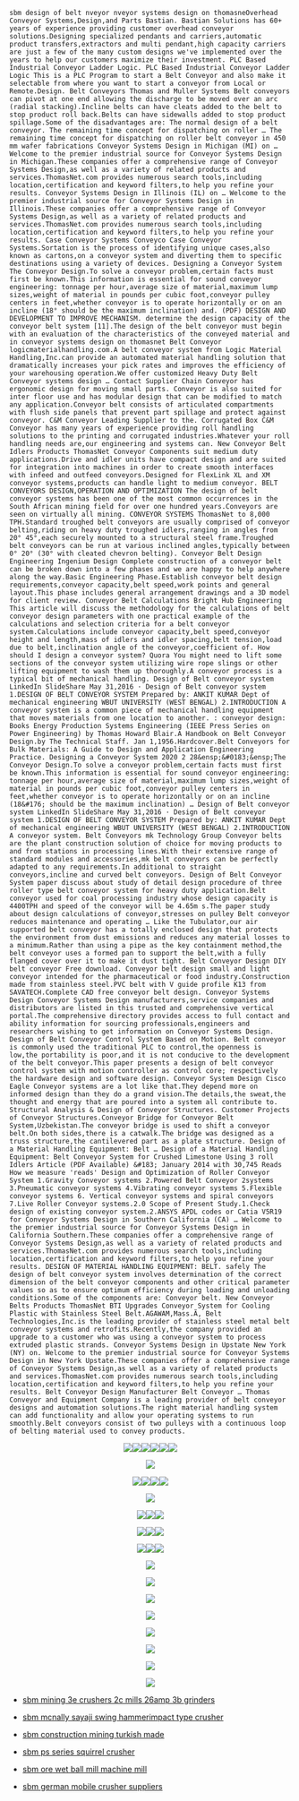 ```
sbm design of belt nveyor nveyor systems design on thomasneOverhead Conveyor Systems,Design,and Parts Bastian. Bastian Solutions has 60+ years of experience providing customer overhead conveyor solutions.Designing specialized pendants and carriers,automatic product transfers,extractors and multi pendant,high capacity carriers are just a few of the many custom designs we've implemented over the years to help our customers maximize their investment. PLC Based Industrial Conveyor Ladder Logic. PLC Based Industrial Conveyor Ladder Logic This is a PLC Program to start a Belt Conveyor and also make it selectable from where you want to start a conveyor from Local or Remote.Design. Belt Conveyors Thomas and Muller Systems Belt conveyors can pivot at one end allowing the discharge to be moved over an arc (radial stacking).Incline belts can have cleats added to the belt to stop product roll back.Belts can have sidewalls added to stop product spillage.Some of the disadvantages are: The normal design of a belt conveyor. The remaining time concept for dispatching on roller … The remaining time concept for dispatching on roller belt conveyor in 450 mm wafer fabrications Conveyor Systems Design in Michigan (MI) on … Welcome to the premier industrial source for Conveyor Systems Design in Michigan.These companies offer a comprehensive range of Conveyor Systems Design,as well as a variety of related products and services.ThomasNet.com provides numerous search tools,including location,certification and keyword filters,to help you refine your results. Conveyor Systems Design in Illinois (IL) on … Welcome to the premier industrial source for Conveyor Systems Design in Illinois.These companies offer a comprehensive range of Conveyor Systems Design,as well as a variety of related products and services.ThomasNet.com provides numerous search tools,including location,certification and keyword filters,to help you refine your results. Case Conveyor Systems Conveyco Case Conveyor Systems.Sortation is the process of identifying unique cases,also known as cartons,on a conveyor system and diverting them to specific destinations using a variety of devices. Designing a Conveyor System The Conveyor Design.To solve a conveyor problem,certain facts must first be known.This information is essential for sound conveyor engineering: tonnage per hour,average size of material,maximum lump sizes,weight of material in pounds per cubic foot,conveyor pulley centers in feet,whether conveyor is to operate horizontally or on an incline (18° should be the maximum inclination) and. (PDF) DESIGN AND DEVELOPMENT TO IMPROVE MECHANISM. determine the design capacity of the conveyor belt system [11].The design of the belt conveyor must begin with an evaluation of the characteristics of the conveyed material and in conveyor systems design on thomasnet Belt Conveyor logicmaterialhandling.com.A belt conveyor system from Logic Material Handling,Inc.can provide an automated material handling solution that dramatically increases your pick rates and improves the efficiency of your warehousing operation.We offer customized Heavy Duty Belt Conveyor systems design … Contact Supplier Chain Conveyor has ergonomic design for moving small parts. Conveyor is also suited for inter floor use and has modular design that can be modified to match any application.Conveyor belt consists of articulated compartments with flush side panels that prevent part spillage and protect against conveyor. C&M Conveyor Leading Supplier to the. Corrugated Box C&M Conveyor has many years of experience providing roll handling solutions to the printing and corrugated industries.Whatever your roll handling needs are,our engineering and systems can. New Conveyor Belt Idlers Products ThomasNet Conveyor Components suit medium duty applications.Drive and idler units have compact design and are suited for integration into machines in order to create smooth interfaces with infeed and outfeed conveyors.Designed for FlexLink XL and XM conveyor systems,products can handle light to medium conveyor. BELT CONVEYORS DESIGN,OPERATION AND OPTIMIZATION The design of belt conveyor systems has been one of the most common occurrences in the South African mining field for over one hundred years.Conveyors are seen on virtually all mining. CONVEYOR SYSTEMS ThomasNet to 8,000 TPH.Standard troughed belt conveyors are usually comprised of conveyor belting,riding on heavy duty troughed idlers,ranging in angles from 20° 45°,each securely mounted to a structural steel frame.Troughed belt conveyors can be run at various inclined angles,typically between 0° 20° (30° with cleated chevron belting). Conveyor Belt Design Engineering Ingenium Design Complete construction of a conveyor belt can be broken down into a few phases and we are happy to help anywhere along the way.Basic Engineering Phase.Establish conveyor belt design requirements,conveyor capacity,belt speed,work points and general layout.This phase includes general arrangement drawings and a 3D model for client review. Conveyor Belt Calculations Bright Hub Engineering This article will discuss the methodology for the calculations of belt conveyor design parameters with one practical example of the calculations and selection criteria for a belt conveyor system.Calculations include conveyor capacity,belt speed,conveyor height and length,mass of idlers and idler spacing,belt tension,load due to belt,inclination angle of the conveyor,coefficient of. How should I design a conveyor system? Quora You might need to lift some sections of the conveyor system utilizing wire rope slings or other lifting equipment to wash them up thoroughly.A conveyor process is a typical bit of mechanical handling. Design of Belt conveyor system LinkedIn SlideShare May 31,2016 · Design of Belt conveyor system 1.DESIGN OF BELT CONVEYOR SYSTEM Prepared by: ANKIT KUMAR Dept of mechanical engineering WBUT UNIVERSITY (WEST BENGAL) 2.INTRODUCTION A conveyor system is a common piece of mechanical handling equipment that moves materials from one location to another. : conveyor design: Books Energy Production Systems Engineering (IEEE Press Series on Power Engineering) by Thomas Howard Blair.A Handbook on Belt Conveyor Design.by The Technical Staff. Jan 1,1956.Hardcover.Belt Conveyors for Bulk Materials: A Guide to Design and Application Engineering Practice. Designing a Conveyor System 2020 2 28&ensp;&#0183;&ensp;The Conveyor Design.To solve a conveyor problem,certain facts must first be known.This information is essential for sound conveyor engineering: tonnage per hour,average size of material,maximum lump sizes,weight of material in pounds per cubic foot,conveyor pulley centers in feet,whether conveyor is to operate horizontally or on an incline (18&#176; should be the maximum inclination) … Design of Belt conveyor system LinkedIn SlideShare May 31,2016 · Design of Belt conveyor system 1.DESIGN OF BELT CONVEYOR SYSTEM Prepared by: ANKIT KUMAR Dept of mechanical engineering WBUT UNIVERSITY (WEST BENGAL) 2.INTRODUCTION A conveyor system. Belt Conveyors mk Technology Group Conveyor belts are the plant construction solution of choice for moving products to and from stations in processing lines.With their extensive range of standard modules and accessories,mk belt conveyors can be perfectly adapted to any requirements.In additional to straight conveyors,incline and curved belt conveyors. Design of Belt Conveyor System paper discuss about study of detail design procedure of three roller type belt conveyor system for heavy duty application.Belt conveyor used for coal processing industry whose design capacity is 4400TPH and speed of the conveyor will be 4.65m s.The paper study about design calculations of conveyor,stresses on pulley Belt conveyor reduces maintenance and operating … Like the Tubulator,our air supported belt conveyor has a totally enclosed design that protects the environment from dust emissions and reduces any material losses to a minimum.Rather than using a pipe as the key containment method,the belt conveyor uses a formed pan to support the belt,with a fully flanged cover over it to make it dust tight. Belt Conveyor Design DIY belt conveyor Free download. Conveyor belt design small and light conveyor intended for the pharmaceutical or food industry.Construction made from stainless steel.PVC belt with V guide profile K13 from SAVATECH.Complete CAD free conveyor belt design. Conveyor Systems Design Conveyor Systems Design manufacturers,service companies and distributors are listed in this trusted and comprehensive vertical portal.The comprehensive directory provides access to full contact and ability information for sourcing professionals,engineers and researchers wishing to get information on Conveyor Systems Design. Design of Belt Conveyor Control System Based on Motion. Belt conveyor is commonly used the traditional PLC to control,the openness is low,the portability is poor,and it is not conducive to the development of the belt conveyor.This paper presents a design of belt conveyor control system with motion controller as control core; respectively the hardware design and software design. Conveyor System Design Cisco Eagle Conveyor systems are a lot like that.They depend more on informed design than they do a grand vision.The details,the sweat,the thought and energy that are poured into a system all contribute to. Structural Analysis & Design of Conveyor Structures. Customer Projects of Conveyor Structures.Conveyor Bridge for Conveyor Belt System,Uzbekistan.The conveyor bridge is used to shift a conveyor belt.On both sides,there is a catwalk.The bridge was designed as a truss structure,the cantilevered part as a plate structure. Design of a Material Handling Equipment: Belt … Design of a Material Handling Equipment: Belt Conveyor System for Crushed Limestone Using 3 roll Idlers Article (PDF Available) &#183; January 2014 with 30,745 Reads How we measure 'reads' Design and Optimization of Roller Conveyor System 1.Gravity Conveyor systems 2.Powered Belt Conveyor 2systems 3.Pneumatic conveyor systems 4.Vibrating conveyor systems 5.Flexible conveyor systems 6. Vertical conveyor systems and spiral conveyors 7.Live Roller Conveyor systems.2.0 Scope of Present Study.1.Check design of existing conveyor system.2.ANSYS APDL codes or Catia V5R19 for Conveyor Systems Design in Southern California (CA) … Welcome to the premier industrial source for Conveyor Systems Design in California Southern.These companies offer a comprehensive range of Conveyor Systems Design,as well as a variety of related products and services.ThomasNet.com provides numerous search tools,including location,certification and keyword filters,to help you refine your results. DESIGN OF MATERIAL HANDLING EQUIPMENT: BELT. safely The design of belt conveyor system involves determination of the correct dimension of the belt conveyor components and other critical parameter values so as to ensure optimum efficiency during loading and unloading conditions.Some of the components are: Conveyor belt. New Conveyor Belts Products ThomasNet BTI Upgrades Conveyor System for Cooling Plastic with Stainless Steel Belt.AGAWAM,Mass.Ã‚ Belt Technologies,Inc.is the leading provider of stainless steel metal belt conveyor systems and retrofits.Recently,the company provided an upgrade to a customer who was using a conveyor system to process extruded plastic strands. Conveyor Systems Design in Upstate New York (NY) on. Welcome to the premier industrial source for Conveyor Systems Design in New York Upstate.These companies offer a comprehensive range of Conveyor Systems Design,as well as a variety of related products and services.ThomasNet.com provides numerous search tools,including location,certification and keyword filters,to help you refine your results. Belt Conveyor Design Manufacturer Belt Conveyor … Thomas Conveyor and Equipment Company is a leading provider of belt conveyor designs and automation solutions.The right material handling system can add functionality and allow your operating systems to run smoothly.Belt conveyors consist of two pulleys with a continuous loop of belting material used to convey products. 
```

<div align="center">
  
<a rel="nofollow" href="https://m.shibang-china.com?f=github&k=sbm+design+of+belt+nveyor+nveyor+systems+design+on+thomasne"><img src="https://static.shibang-china.com/en/l.png"></a><img src="https://static.shibang-china.com/en/hw.png"><a rel="nofollow" href="https://m.shibang-china.com/product/?f=github&k=sbm+design+of+belt+nveyor+nveyor+systems+design+on+thomasne"><img src="https://static.shibang-china.com/en/p.png"></a><a rel="nofollow" href="https://m.shibang-china.com/cases/?f=github&k=sbm+design+of+belt+nveyor+nveyor+systems+design+on+thomasne"><img src="https://static.shibang-china.com/en/c.png"></a><a rel="nofollow" href="https://m.shibang-china.com/news/?f=github&k=sbm+design+of+belt+nveyor+nveyor+systems+design+on+thomasne"><img src="https://static.shibang-china.com/en/n.png"></a><a rel="nofollow" href="https://m.shibang-china.com?f=github&k=sbm+design+of+belt+nveyor+nveyor+systems+design+on+thomasne"><img src="https://static.shibang-china.com/en/m.png"></a>

<a rel="nofollow" href="https://m.shibang-china.com/product/?f=github&k=sbm+design+of+belt+nveyor+nveyor+systems+design+on+thomasne"><img src="https://static.shibang-china.com/en/b.jpg"></a>
  
<a rel="nofollow" href="https://m.shibang-china.com/solution-aggregate.html?f=github&k=sbm+design+of+belt+nveyor+nveyor+systems+design+on+thomasne"><img src="https://static.shibang-china.com/en/a.jpg"></a><a rel="nofollow" href="https://m.shibang-china.com/solution-mine.html?f=github&k=sbm+design+of+belt+nveyor+nveyor+systems+design+on+thomasne"><img src="https://static.shibang-china.com/en/m.jpg"></a><a rel="nofollow" href="https://m.shibang-china.com/solution-mill.html?f=github&k=sbm+design+of+belt+nveyor+nveyor+systems+design+on+thomasne"><img src="https://static.shibang-china.com/en/g.jpg"></a><a rel="nofollow" href="https://m.shibang-china.com/solution-epc.html?f=github&k=sbm+design+of+belt+nveyor+nveyor+systems+design+on+thomasne"><img src="https://static.shibang-china.com/en/e.jpg"></a>

<a rel="nofollow" href="https://m.shibang-china.com/product/?f=github&k=sbm+design+of+belt+nveyor+nveyor+systems+design+on+thomasne"><img src="https://static.shibang-china.com/en/a-p.png"></a>

<a rel="nofollow" href="https://m.shibang-china.com/product/crusher/c6x.html?f=github&k=sbm+design+of+belt+nveyor+nveyor+systems+design+on+thomasne"><img src="https://static.shibang-china.com/en/j.jpg"></a><a rel="nofollow" href="https://m.shibang-china.com/product/crusher/ci5x.html?f=github&k=sbm+design+of+belt+nveyor+nveyor+systems+design+on+thomasne"><img src="https://static.shibang-china.com/en/i.jpg"></a><a rel="nofollow" href="https://m.shibang-china.com/product/crusher/hst.html?f=github&k=sbm+design+of+belt+nveyor+nveyor+systems+design+on+thomasne"><img src="https://static.shibang-china.com/en/c.jpg"></a>

<a rel="nofollow" href="https://m.shibang-china.com/product/mill/mtw.html?f=github&k=sbm+design+of+belt+nveyor+nveyor+systems+design+on+thomasne"><img src="https://static.shibang-china.com/en/mtw.jpg"></a><a rel="nofollow" href="https://m.shibang-china.com/product/mill/scm.html?f=github&k=sbm+design+of+belt+nveyor+nveyor+systems+design+on+thomasne"><img src="https://static.shibang-china.com/en/scm.jpg"></a><a rel="nofollow" href="https://m.shibang-china.com/product/mill/lm.html?f=github&k=sbm+design+of+belt+nveyor+nveyor+systems+design+on+thomasne"><img src="https://static.shibang-china.com/en/lm.jpg"></a>

<a rel="nofollow" href="https://m.shibang-china.com/product/sand/vsi6x.html?f=github&k=sbm+design+of+belt+nveyor+nveyor+systems+design+on+thomasne"><img src="https://static.shibang-china.com/en/6x.jpg"></a><a rel="nofollow" href="https://m.shibang-china.com/product/sand/vu.html?f=github&k=sbm+design+of+belt+nveyor+nveyor+systems+design+on+thomasne"><img src="https://static.shibang-china.com/en/vu.jpg"></a><a rel="nofollow" href="https://m.shibang-china.com/product/mobile/klun.html?f=github&k=sbm+design+of+belt+nveyor+nveyor+systems+design+on+thomasne"><img src="https://static.shibang-china.com/en/k.jpg"></a>

<a rel="nofollow" href="https://m.shibang-china.com/cases/?f=github&k=sbm+design+of+belt+nveyor+nveyor+systems+design+on+thomasne"><img src="https://static.shibang-china.com/en/case.png"></a>

<a rel="nofollow" href="https://m.shibang-china.com/cases/aggregate/202.html?f=github&k=sbm+design+of+belt+nveyor+nveyor+systems+design+on+thomasne"><img src="https://static.shibang-china.com/en/c-1.jpg"></a>

<a rel="nofollow" href="https://m.shibang-china.com/cases/aggregate/203.html?f=github&k=sbm+design+of+belt+nveyor+nveyor+systems+design+on+thomasne"><img src="https://static.shibang-china.com/en/c-2.jpg"></a>

<a rel="nofollow" href="https://m.shibang-china.com/cases/mill/123.html?f=github&k=sbm+design+of+belt+nveyor+nveyor+systems+design+on+thomasne"><img src="https://static.shibang-china.com/en/c-3.jpg"></a>

<a rel="nofollow" href="https://m.shibang-china.com/contact_us.html?f=github&k=sbm+design+of+belt+nveyor+nveyor+systems+design+on+thomasne"><img src="https://static.shibang-china.com/en/contact.png"></a>

<a rel="nofollow" href="https://swt.shibang-china.com/?f=github&k=sbm+design+of+belt+nveyor+nveyor+systems+design+on+thomasne"><img src="https://static.shibang-china.com/en/chat.png"></a>

<a rel="nofollow" href="https://whatsapp.shibangsoft.com/WhatsApp.php?f=github&k=sbm+design+of+belt+nveyor+nveyor+systems+design+on+thomasne"><img src="https://static.shibang-china.com/en/whatsapp.png"></a>

<a rel="nofollow" href="https://m.shibang-china.com/?f=github&k=sbm+design+of+belt+nveyor+nveyor+systems+design+on+thomasne"><img src="https://static.shibang-china.com/en/website.png"></a>

</div>


* [sbm mining 3e crushers 2c mills 26amp 3b grinders](sbm%20mining%203e%20crushers%202c%20mills%2026amp%203b%20grinders.md)

* [sbm mcnally sayaji swing hammerimpact type crusher](sbm%20mcnally%20sayaji%20swing%20hammerimpact%20type%20crusher.md)

* [sbm construction mining turkish made](sbm%20construction%20mining%20turkish%20made.md)

* [sbm ps series squirrel crusher](sbm%20ps%20series%20squirrel%20crusher.md)

* [sbm ore wet ball mill machine mill](sbm%20ore%20wet%20ball%20mill%20machine%20mill.md)

* [sbm german mobile crusher suppliers](sbm%20german%20mobile%20crusher%20suppliers.md)